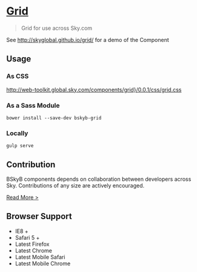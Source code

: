 [Grid](http://skyglobal.github.io/grid/) 
========================

> Grid for use across Sky.com

See http://skyglobal.github.io/grid/ for a demo of the Component

## Usage

### As CSS

http://web-toolkit.global.sky.com/components/grid}/0.0.1/css/grid.css

### As a Sass Module

`bower install --save-dev bskyb-grid`

### Locally

`gulp serve`

## Contribution

BSkyB components depends on collaboration between developers across Sky. Contributions of any size are actively encouraged.

[Read More >](CONTRIBUTING.md)

## Browser Support

 * IE8 +
 * Safari 5 +
 * Latest Firefox
 * Latest Chrome
 * Latest Mobile Safari
 * Latest Mobile Chrome
